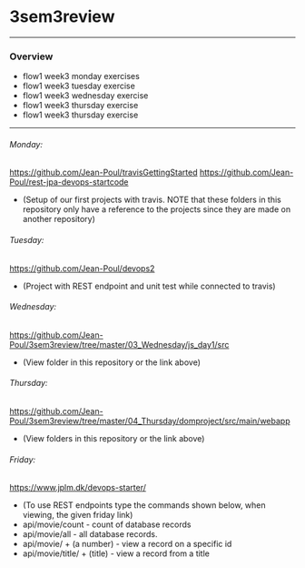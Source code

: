 # 3sem3review
-------------------------------------------------------------------------------------------------
### Overview
  - flow1 week3 monday exercises
  - flow1 week3 tuesday exercise
  - flow1 week3 wednesday exercise
  - flow1 week3 thursday exercise
  - flow1 week3 thursday exercise
-------------------------------------------------------------------------------------------------
###### Monday: 

https://github.com/Jean-Poul/travisGettingStarted
https://github.com/Jean-Poul/rest-jpa-devops-startcode
- (Setup of our first projects with travis. NOTE that these folders in this repository only have a reference to the projects since they are made on another repository)

###### Tuesday: 

https://github.com/Jean-Poul/devops2
- (Project with REST endpoint and unit test while connected to travis)

###### Wednesday: 

https://github.com/Jean-Poul/3sem3review/tree/master/03_Wednesday/js_day1/src
- (View folder in this repository or the link above)

###### Thursday: 

https://github.com/Jean-Poul/3sem3review/tree/master/04_Thursday/domproject/src/main/webapp
- (View folders in this repository or the link above)

###### Friday: 

https://www.jplm.dk/devops-starter/

- (To use REST endpoints type the commands shown below, when viewing, the given friday link)
- api/movie/count - count of database records
- api/movie/all - all database records.
- api/movie/ + (a number) - view a record on a specific id
- api/movie/title/ + (title) - view a record from a title

